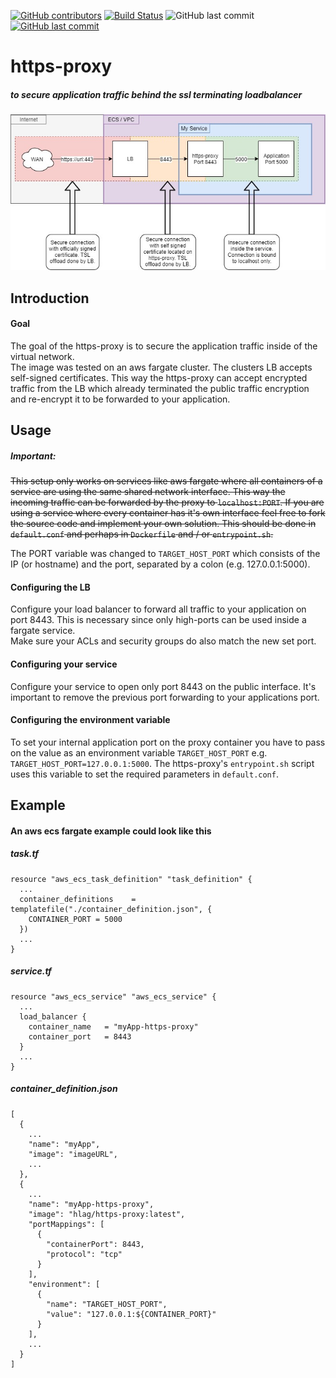[![GitHub contributors](https://img.shields.io/github/contributors/Hapag-Lloyd/https-proxy.svg)](https://GitHub.com/Hapag-Lloyd/https-proxy/graphs/contributors/)
[![Build Status](https://travis-ci.org/Hapag-Lloyd/https-proxy.svg?branch=master)](https://travis-ci.org/Hapag-Lloyd/https-proxy)
![GitHub last commit](https://img.shields.io/github/last-commit/hapag-lloyd/https-proxy)
[![GitHub last commit](https://img.shields.io/badge/dockerhub-https--proxy-informational)](https://hub.docker.com/r/hlag/https-proxy)

# https-proxy
##### to secure application traffic behind the ssl terminating loadbalancer 

![technical view](./https-proxy.jpg)

## Introduction

#### Goal

The goal of the https-proxy is to secure the application traffic
inside of the virtual network.<br>
The image was tested on an aws fargate cluster. The clusters LB
accepts self-signed certificates. This way the https-proxy can accept
encrypted traffic from the LB which already terminated the public
traffic encryption and re-encrypt it to be forwarded to your application.
<br>

## Usage

##### Important:
~~This setup only works on services like aws fargate where all containers
of a service are using the same shared network interface. This way
the incoming traffic can be forwarded by the proxy to
`localhost:PORT`. If you are using a service where every container
has it's own interface feel free to fork the source code and implement
your own solution. This should be done in `default.conf` and perhaps
in `Dockerfile` and / or `entrypoint.sh`.~~

The PORT variable was changed to `TARGET_HOST_PORT` which consists of the IP
(or hostname) and the port, separated by a colon (e.g. 127.0.0.1:5000). 

#### Configuring the LB
Configure your load balancer to forward all traffic to your application
on port 8443. This is necessary since only high-ports can be used
inside a fargate service.<br>
Make sure your ACLs and security groups do also match the new
set port.

#### Configuring your service
Configure your service to open only port 8443 on the public interface.
It's important to remove the previous port forwarding to your
applications port.<br>

#### Configuring the environment variable
To set your internal application port on the proxy container you have
to pass on the value as an environment variable `TARGET_HOST_PORT` e.g. `TARGET_HOST_PORT=127.0.0.1:5000`.
The https-proxy's `entrypoint.sh` script uses this variable to set the
required parameters in `default.conf`.

## Example

#### An aws ecs fargate example could look like this

##### task.tf
```hcl-terraform
resource "aws_ecs_task_definition" "task_definition" {
  ...
  container_definitions    = templatefile("./container_definition.json", {
    CONTAINER_PORT = 5000
  })
  ...
}
```

##### service.tf
```hcl-terraform
resource "aws_ecs_service" "aws_ecs_service" {
  ...
  load_balancer {
    container_name   = "myApp-https-proxy"
    container_port   = 8443
  }
  ...
}
```

##### container_definition.json
```json5
[
  {
    ...
    "name": "myApp",
    "image": "imageURL",
    ...
  },
  {
    ...
    "name": "myApp-https-proxy",
    "image": "hlag/https-proxy:latest",
    "portMappings": [
      {
        "containerPort": 8443,
        "protocol": "tcp"
      }
    ],
    "environment": [
      {
        "name": "TARGET_HOST_PORT",
        "value": "127.0.0.1:${CONTAINER_PORT}"
      }
    ],
    ...
  }
]
```
